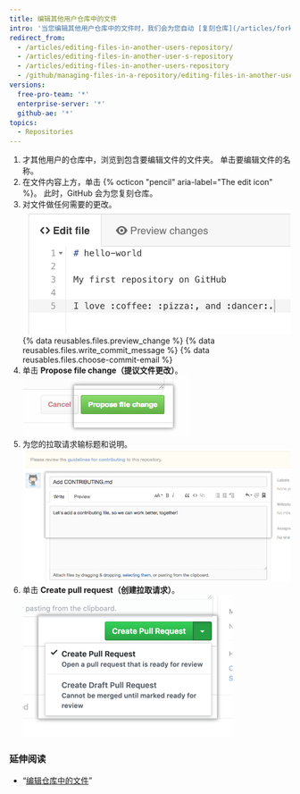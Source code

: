 ```yaml
---
title: 编辑其他用户仓库中的文件
intro: '当您编辑其他用户仓库中的文件时，我们会为您自动 [复刻仓库](/articles/fork-a-repo) 并 [打开拉取请求](/articles/creating-a-pull-request)。'
redirect_from:
  - /articles/editing-files-in-another-users-repository/
  - /articles/editing-files-in-another-user-s-repository
  - /articles/editing-files-in-another-users-repository
  - /github/managing-files-in-a-repository/editing-files-in-another-users-repository
versions:
  free-pro-team: '*'
  enterprise-server: '*'
  github-ae: '*'
topics:
  - Repositories
---
```


1. 才其他用户的仓库中，浏览到包含要编辑文件的文件夹。 单击要编辑文件的名称。
2. 在文件内容上方，单击 {% octicon "pencil" aria-label="The edit icon" %}。 此时，GitHub 会为您复刻仓库。
3. 对文件做任何需要的更改。 ![文件中的新内容](/assets/images/help/repository/edit-readme-light.png)
{% data reusables.files.preview_change %}
{% data reusables.files.write_commit_message %}
{% data reusables.files.choose-commit-email %}
6. 单击 **Propose file change（提议文件更改）**。 ![提交更改按钮](/assets/images/help/repository/propose_file_change_button.png)
7. 为您的拉取请求输标题和说明。 ![拉取请求说明页面](/assets/images/help/pull_requests/pullrequest-description.png)
8. 单击 **Create pull request（创建拉取请求）**。 ![拉取请求按钮](/assets/images/help/pull_requests/pullrequest-send.png)

### 延伸阅读

* “[编辑仓库中的文件](/articles/editing-files-in-your-repository)”
